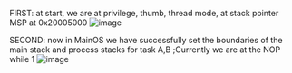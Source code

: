 FIRST: at start, we are at privilege, thumb, thread mode, at stack pointer MSP at 0x20005000
![image](https://github.com/alymaamoun/Embedded-Learn-In-Depth/assets/53837104/6b59f133-d493-4fc3-8db8-37201f0dea1a)


SECOND: now in MainOS we have successfully set the boundaries of the main stack and process stacks for task A,B ;Currently we are at the NOP while 1
![image](https://github.com/alymaamoun/Embedded-Learn-In-Depth/assets/53837104/c64d115a-afbe-46bb-be7a-7742f855f9e3)

